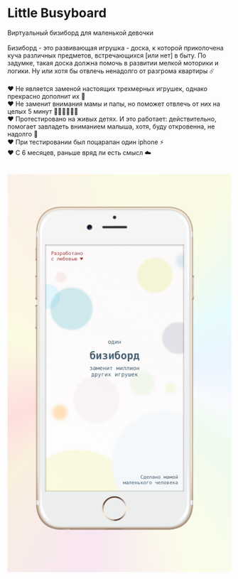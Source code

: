 # Little Busyboard
Виртуальный бизиборд для маленькой девочки\
\
Бизиборд - это развивающая игрушка - доска, к которой приколочена куча различных предметов, встречающихся [или нет] в быту. По задумке, такая доска должна помочь в развитии мелкой моторики и логики. Ну или хотя бы отвлечь ненадолго от разгрома квартиры ☄️ \
\
♥ Не является заменой настоящих трехмерных игрушек, однако прекрасно дополнит их 🧸 \
♥ Не заменит внимания мамы и папы, но поможет отвлечь от них на целых 5 минут 👩🏻‍💻👨🏼‍💻 \
♥ Протестировано на живых детях. И это работает: действительно, помогает завладеть вниманием малыша, хотя, буду откровенна, не надолго 🌈 \
♥ При тестировании был поцарапан один iphone ⚡️ \
♥ С 6 месяцев, раньше вряд ли есть смысл ☁️ \
\
\
![Иллюстрация к проекту](https://github.com/VikRudkovskaya/LittleBusyboard/raw/master/Screenshots/iTunes_screen_2.png)


